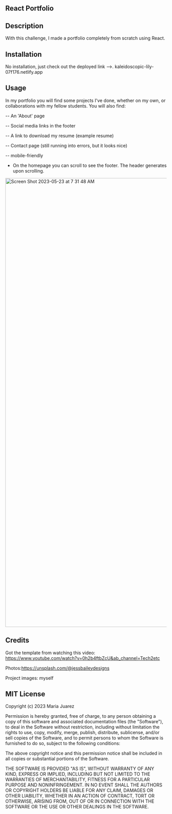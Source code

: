 ## React Portfolio

## Description

With this challenge, I made a portfolio completely from scratch using React. 

## Installation

No installation, just check out the deployed link -->. kaleidoscopic-lily-07f176.netlify.app

## Usage

In my portfolio you will find some projects I've done, whether on my own, or collaborations with my fellow students. You will also find:

-- An 'About' page

-- Social media links in the footer

-- A link to download my resume (example resume)

-- Contact page (still running into errors, but it looks nice)

-- mobile-friendly

- On the homepage you can scroll to see the footer. The header generates upon scrolling.


<img width="1403" alt="Screen Shot 2023-05-23 at 7 31 48 AM" src="https://github.com/maria-ciovacco-juarez/react-portfolio/assets/119270869/ffbadd72-c939-4722-976c-fa9c94a949fb">


## Credits 

Got the template from watching this video: https://www.youtube.com/watch?v=0h2b4ftbZcU&ab_channel=Tech2etc


Photos:https://unsplash.com/@jessbaileydesigns


Project images: myself

## MIT License

Copyright (c) 2023 Maria Juarez

Permission is hereby granted, free of charge, to any person obtaining a copy
of this software and associated documentation files (the "Software"), to deal
in the Software without restriction, including without limitation the rights
to use, copy, modify, merge, publish, distribute, sublicense, and/or sell
copies of the Software, and to permit persons to whom the Software is
furnished to do so, subject to the following conditions:

The above copyright notice and this permission notice shall be included in all
copies or substantial portions of the Software.

THE SOFTWARE IS PROVIDED "AS IS", WITHOUT WARRANTY OF ANY KIND, EXPRESS OR
IMPLIED, INCLUDING BUT NOT LIMITED TO THE WARRANTIES OF MERCHANTABILITY,
FITNESS FOR A PARTICULAR PURPOSE AND NONINFRINGEMENT. IN NO EVENT SHALL THE
AUTHORS OR COPYRIGHT HOLDERS BE LIABLE FOR ANY CLAIM, DAMAGES OR OTHER
LIABILITY, WHETHER IN AN ACTION OF CONTRACT, TORT OR OTHERWISE, ARISING FROM,
OUT OF OR IN CONNECTION WITH THE SOFTWARE OR THE USE OR OTHER DEALINGS IN THE
SOFTWARE.

